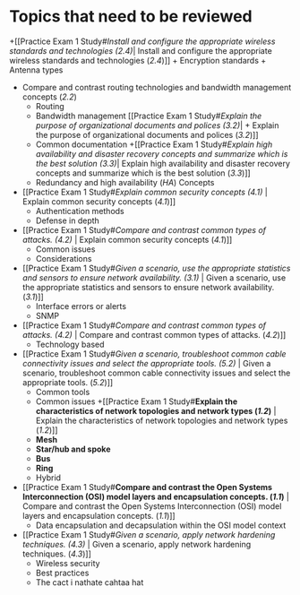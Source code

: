 # Topics that need to be reviewed
+[[Practice Exam 1 Study#*Install and configure the appropriate wireless standards and technologies (*2.4*)*|  Install and configure the appropriate wireless standards and technologies (*2.4*)]]
	+ Encryption standards
	+ Antenna types
+ Compare and contrast routing technologies and bandwidth management concepts (*2.2*)
	+ Routing
	+ Bandwidth management
[[Practice Exam 1 Study#*Explain the purpose of organizational documents and polices (3.2)*| + Explain the purpose of organizational documents and polices (*3.2*)]]
	+ Common documentation
+[[Practice Exam 1 Study#*Explain high availability and disaster recovery concepts and summarize which is the best solution (3.3)*|  Explain high availability and disaster recovery concepts and summarize which is the best solution (*3.3*)]]
	+ Redundancy and high availability (*HA*) Concepts
+ [[Practice Exam 1 Study#*Explain common security concepts (4.1)* |  Explain common security concepts (*4.1*)]]
	+ Authentication methods
	+ Defense in depth
+ [[Practice Exam 1 Study#*Compare and contrast common types of attacks. (4.2)* |  Explain common security concepts (*4.1*)]]
	+ Common issues
	+ Considerations
+ [[Practice Exam 1 Study#*Given a scenario, use the appropriate statistics and sensors to ensure network availability. (3.1)* | Given a scenario, use the appropriate statistics and sensors to ensure network availability. (*3.1*)]]
	+ Interface errors or alerts
	+ SNMP
+ [[Practice Exam 1 Study#*Compare and contrast common types of attacks. (4.2)* | Compare and contrast common types of attacks. (*4.2*)]]
	+ Technology based
+ [[Practice Exam 1 Study#*Given a scenario, troubleshoot common cable connectivity issues and select the appropriate tools. (5.2)* | Given a scenario, troubleshoot common cable connectivity issues and select the appropriate tools. (*5.2*)]]
	+ Common tools
	+ Common issues
+[[Practice Exam 1 Study#**Explain the characteristics of network topologies and network types (*1.2*)** |  Explain the characteristics of network topologies and network types (*1.2*)]]
	+ **Mesh**
	+ **Star/hub and spoke**
	+ **Bus**
	+ **Ring**
	+ Hybrid
+ [[Practice Exam 1 Study#**Compare and contrast the Open Systems Interconnection (OSI) model layers and encapsulation concepts. (*1.1*)** | Compare and contrast the Open Systems Interconnection (OSI) model layers and encapsulation concepts. (*1.1*)]]
	+ Data encapsulation and decapsulation within the OSI model context
+ [[Practice Exam 1 Study#*Given a scenario, apply network hardening techniques. (4.3)* | Given a scenario, apply network hardening techniques. (*4.3*)]]
	+ Wireless security
	+ Best practices
	+ The cact i nathate cahtaa hat